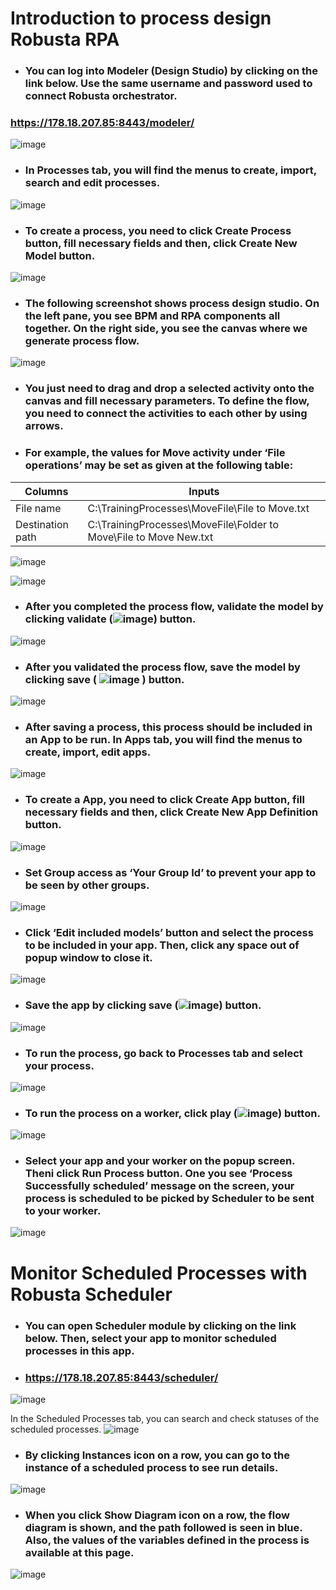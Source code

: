 # Introduction to process design Robusta RPA

* ### You can log into Modeler (Design Studio) by clicking on the link below. Use the same username and password used to connect Robusta orchestrator.
### https://178.18.207.85:8443/modeler/

![image](https://user-images.githubusercontent.com/87966919/130034214-f82e8e38-e7e7-43bc-a2d5-1257a724db0e.png)

* ### In Processes tab, you will find the menus to create, import, search and edit processes.

![image](https://user-images.githubusercontent.com/87966919/130034243-65d51c0d-62f2-4081-a869-51789cdca7f0.png)
* ### To create a process, you need to click Create Process button, fill necessary fields and then, click Create New Model button.

![image](https://user-images.githubusercontent.com/87966919/130034253-f4eb1687-7cfb-4fe1-a38d-df9a676f9481.png)

* ### The following screenshot shows process design studio. On the left pane, you see BPM and RPA components all together. On the right side, you see the canvas where we generate process flow. 

![image](https://user-images.githubusercontent.com/87966919/130034276-d89ff180-56cb-4c71-bb00-fa555a06447c.png)

* ### You just need to drag and drop a selected activity onto the canvas and fill necessary parameters. To define the flow, you need to connect the activities to each other by using arrows.

* ### For example, the values for Move activity under ‘File operations’ may be set as given at the following table:
| Columns  | Inputs |
| ------------- | ------------- |
|File name|	C:\TrainingProcesses\MoveFile\File to Move.txt|
|Destination path|	C:\TrainingProcesses\MoveFile\Folder to Move\File to Move New.txt|

![image](https://user-images.githubusercontent.com/87966919/130034332-e6b1fbcb-6ba6-49d7-8f4a-23aba18ecaba.png)

![image](https://user-images.githubusercontent.com/87966919/130034351-3747c182-0c18-4e85-ba58-ed0d95077ffd.png)
* ### After you completed the process flow, validate the model by clicking validate (![image](https://user-images.githubusercontent.com/87966919/130036145-964ddf78-cd11-4b75-9797-6b73926fa24e.png))  button. 
![image](https://user-images.githubusercontent.com/87966919/130034362-6cb04634-fd27-48da-a64d-e8044e1ef489.png)
* ### After you validated the process flow, save the model by clicking save ( ![image](https://user-images.githubusercontent.com/87966919/130034390-5c30a0f9-028a-408d-b099-056254352df1.png) ) button. 


![image](https://user-images.githubusercontent.com/87966919/130034405-31e38920-c632-4787-a47a-8c49ccae8edf.png)

* ### After saving a process, this process should be included in an App to be run. In Apps tab, you will find the menus to create, import, edit apps.

![image](https://user-images.githubusercontent.com/87966919/130034420-f18b0c2a-8e3c-466b-adda-3d7401fa0648.png)

* ### To create a App, you need to click Create App button, fill necessary fields and then, click Create New App Definition button.
![image](https://user-images.githubusercontent.com/87966919/130034454-19e06615-0681-4016-82f9-d4d463eb4618.png)
* ### Set Group access as ‘Your Group Id’ to prevent your app to be seen by other groups.

![image](https://user-images.githubusercontent.com/87966919/130034484-5b675ec1-247a-4f89-b29c-8292d8fcc3da.png)

* ### Click ‘Edit included models’ button and select the process to be included in your app. Then, click any space out of popup window to close it.

![image](https://user-images.githubusercontent.com/87966919/130034510-b873509e-bf33-4427-b093-778e2edf8a23.png)


* ### Save the app by clicking save (![image](https://user-images.githubusercontent.com/87966919/130034532-410cc1ef-d056-4262-a174-20dbc3f255b1.png)) button. 

![image](https://user-images.githubusercontent.com/87966919/130034548-98b64ed5-03c4-4305-9604-2e7d766fee36.png)

* ### To run the process, go back to Processes tab and select your process.

![image](https://user-images.githubusercontent.com/87966919/130034580-a9d08605-f61e-44e4-b20b-405b67929de3.png)

* ### To run the process on a worker, click play (![image](https://user-images.githubusercontent.com/87966919/130034596-c78e54b4-50cf-4b4d-9edb-e5eb8df80209.png)) button.


![image](https://user-images.githubusercontent.com/87966919/130034613-295b6a04-c5a8-4712-b04e-a0073beede89.png)


* ### Select your app and your worker on the popup screen. Theni click Run Process button. One you see ‘Process Successfully scheduled’ message on the screen, your process is scheduled to be picked by Scheduler to be sent to your worker.

![image](https://user-images.githubusercontent.com/87966919/130034633-a36005d8-9e55-4cbf-b252-bc21167c4f3f.png)

# Monitor Scheduled Processes with Robusta Scheduler

* ### You can open Scheduler module by clicking on the link below. Then, select your app to monitor scheduled processes in this app.

* ### https://178.18.207.85:8443/scheduler/

![image](https://user-images.githubusercontent.com/87966919/130034700-d0676c33-16c3-4a7b-bcd3-0462ad3b0380.png)

In the Scheduled Processes tab, you can search and check statuses of the scheduled processes. 
![image](https://user-images.githubusercontent.com/87966919/130034732-95436a38-6074-4fe0-a928-15e59c3f5e09.png)

* ### By clicking Instances icon on a row, you can go to the instance of a scheduled process to see run details.  

![image](https://user-images.githubusercontent.com/87966919/130034757-1a49cac6-3df3-493e-86d1-1bf5b02272c9.png)
* ### When you click Show Diagram icon on a row, the flow diagram is shown, and the path followed is seen in blue. Also, the values of the variables defined in the process is available at this page.	

![image](https://user-images.githubusercontent.com/87966919/130034772-34ed5277-c4d1-49a6-a2c1-d677dfa58cfd.png)



